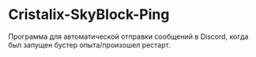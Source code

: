 # Cristalix-SkyBlock-Ping
Программа для автоматической отправки сообщений  в Discord, когда был запущен бустер опыта/произошел рестарт.

